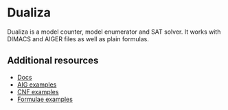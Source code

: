 

# Dualiza
Dualiza is a model counter, model enumerator and SAT solver. It works with DIMACS and AIGER files as well as plain formulas.

## Additional resources
* [Docs](https://github.com/arminbiere/dualiza/tree/master/doc)
* [AIG examples](https://github.com/arminbiere/dualiza/tree/master/aigs)
* [CNF examples](https://github.com/arminbiere/dualiza/tree/master/cnfs)
* [Formulae examples](https://github.com/arminbiere/dualiza/tree/master/formulas)